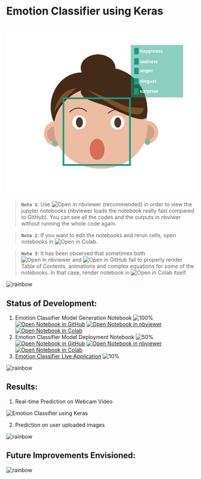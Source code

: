 # Emotion Classifier using Keras

# ![Emotion Classifier using Keras](data/animations/CV_Project_01_Emotion_Classifier_Keras-01.gif)

> **`Note 1`**: Use ![Open in nbviewer](https://img.shields.io/badge/Jupyter%20nbviewer-F37626?logo=jupyter&logoColor=white&style=flat) (recommended) in order to view the jupyter notebooks (nbviewer loads the notebook really fast compared to GitHub). You can see all the codes and the outputs in nbviwer without running the whole code again.

> **`Note 2`**: If you want to edit the notebooks and rerun cells, open notebooks in ![Open in Colab](https://img.shields.io/badge/Google%20Colab-F9AB00?logo=googlecolab&logoColor=white&style=flat).

> **`Note 3`**: It has been observed that sometimes both ![Open in nbviewer](https://img.shields.io/badge/Jupyter%20nbviewer-F37626?logo=jupyter&logoColor=white&style=flat) and ![Open in GitHub](https://img.shields.io/badge/GitHub-181717?logo=github&logoColor=white&style=flat) fail to properly render Table of Contents, animations and complex equations for some of the notebooks. In that case, render notebook in ![Open in Colab](https://img.shields.io/badge/Google%20Colab-F9AB00?logo=googlecolab&logoColor=white&style=flat) itself.

![rainbow](https://github.com/ancilcleetus/My-Learning-Journey/assets/25684256/839c3524-2a1d-4779-85a0-83c562e1e5e5)

## Status of Development:

1. Emotion Classifier Model Generation Notebook ![100%](https://progress-bar.dev/100) [![Open Notebook in GitHub](https://img.shields.io/badge/GitHub-181717?logo=github&logoColor=white&style=flat)](CV_Project_01_Emotion_Classifier_Keras_Training.ipynb) [![Open Notebook in nbviewer](https://img.shields.io/badge/Jupyter%20nbviewer-F37626?logo=jupyter&logoColor=white&style=flat)](https://nbviewer.org/github/ancilcleetus/My-Learning-Journey/blob/main/Computer-Vision/02-Computer-Vision-Projects/CV_Project_01_Emotion_Classifier_Keras/CV_Project_01_Emotion_Classifier_Keras_Training.ipynb) [![Open Notebook in Colab](https://img.shields.io/badge/Google%20Colab-F9AB00?logo=googlecolab&logoColor=white&style=flat)](https://colab.research.google.com/github/ancilcleetus/My-Learning-Journey/blob/main/Computer-Vision/02-Computer-Vision-Projects/CV_Project_01_Emotion_Classifier_Keras/CV_Project_01_Emotion_Classifier_Keras_Training.ipynb)
2. Emotion Classifier Model Deployment Notebook ![50%](https://progress-bar.dev/50) [![Open Notebook in GitHub](https://img.shields.io/badge/GitHub-181717?logo=github&logoColor=white&style=flat)](CV_Project_01_Emotion_Classifier_Keras_Deployment.ipynb) [![Open Notebook in nbviewer](https://img.shields.io/badge/Jupyter%20nbviewer-F37626?logo=jupyter&logoColor=white&style=flat)](https://nbviewer.org/github/ancilcleetus/My-Learning-Journey/blob/main/Computer-Vision/02-Computer-Vision-Projects/CV_Project_01_Emotion_Classifier_Keras/CV_Project_01_Emotion_Classifier_Keras_Deployment.ipynb) [![Open Notebook in Colab](https://img.shields.io/badge/Google%20Colab-F9AB00?logo=googlecolab&logoColor=white&style=flat)](https://colab.research.google.com/github/ancilcleetus/My-Learning-Journey/blob/main/Computer-Vision/02-Computer-Vision-Projects/CV_Project_01_Emotion_Classifier_Keras/CV_Project_01_Emotion_Classifier_Keras_Deployment.ipynb)
3. [Emotion Classifier Live Application](http://ancilcleetus.com/Personal-Projects/Computer-Vision-Projects/CV_Project_01_Emotion_Classifier_Keras) ![10%](https://progress-bar.dev/10)

![rainbow](https://github.com/ancilcleetus/My-Learning-Journey/assets/25684256/839c3524-2a1d-4779-85a0-83c562e1e5e5)

## Results:

1. Real-time Prediction on Webcam Video

![Emotion Classifier using Keras](data/animations/Ancil_Cleetus_Classified_Emotions_240p.gif)

2. Prediction on user uploaded images

![rainbow](https://github.com/ancilcleetus/My-Learning-Journey/assets/25684256/839c3524-2a1d-4779-85a0-83c562e1e5e5)

## Future Improvements Envisioned:

![rainbow](https://github.com/ancilcleetus/My-Learning-Journey/assets/25684256/839c3524-2a1d-4779-85a0-83c562e1e5e5)
